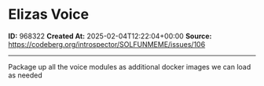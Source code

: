 # Elizas Voice

**ID:** 968322
**Created At:** 2025-02-04T12:22:04+00:00
**Source:** https://codeberg.org/introspector/SOLFUNMEME/issues/106

---

Package up all the voice modules as additional docker images we can load as needed